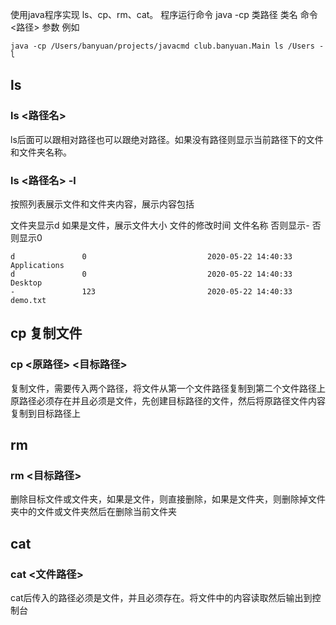 使用java程序实现 ls、cp、rm、cat。
程序运行命令 java -cp 类路径 类名 命令 <路径> 参数
例如
```
java -cp /Users/banyuan/projects/javacmd club.banyuan.Main ls /Users -l
```

## ls
### ls <路径名>
ls后面可以跟相对路径也可以跟绝对路径。如果没有路径则显示当前路径下的文件和文件夹名称。

### ls <路径名> -l
按照列表展示文件和文件夹内容，展示内容包括 

文件夹显示d      如果是文件，展示文件大小        文件的修改时间            文件名称
否则显示-        否则显示0
```
d               0                           2020-05-22 14:40:33     Applications
d               0                           2020-05-22 14:40:33     Desktop
-               123                         2020-05-22 14:40:33     demo.txt
```

## cp 复制文件
### cp <原路径> <目标路径>
复制文件，需要传入两个路径，将文件从第一个文件路径复制到第二个文件路径上
原路径必须存在并且必须是文件，先创建目标路径的文件，然后将原路径文件内容复制到目标路径上

## rm
### rm <目标路径>
删除目标文件或文件夹，如果是文件，则直接删除，如果是文件夹，则删除掉文件夹中的文件或文件夹然后在删除当前文件夹

## cat

### cat <文件路径>
cat后传入的路径必须是文件，并且必须存在。将文件中的内容读取然后输出到控制台

